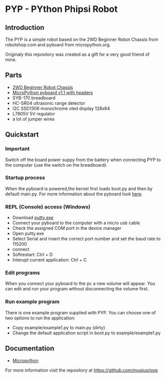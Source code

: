 # PYP - PYthon Phipsi Robot

## Introduction
The PYP is a simple robot based on the 2WD Beginner Robot Chassis from robotshop.com and pyboard from micropython.org. 

Originaly this repository was created as a gift for a very good friend of mine.

## Parts
 - [2WD Beginner Robot Chassis](http://www.robotshop.com/ca/en/2wd-beginner-robot-chassis.html)
 - [MicroPython pyboard v1.1 with headers](https://store.micropython.org/store/#/products/PYBv1_1H)
 - SYB-170 breadboard
 - HC-SR04 ultrasonic range detector
 - I2C SSD1306 monochrome oled display 128x64
 - L7805V 5V regulator
 - a lot of jumper wires

## Quickstart
### Important
Switch off the board power suppy from the battery when connecting PYP to the computer (use the switch on the breadboard).

### Startup process
When the pyboard is powered,the kernel first loads boot.py and then by default main.py. For more information about the pyboard look [here](http://docs.micropython.org/en/latest/pyboard/pyboard/general.html?highlight=boot).

### REPL (Console) access (Windows)
 - Download [putty.exe](http://www.chiark.greenend.org.uk/~sgtatham/putty/download.html)
 - Connect your pyboard to the computer with a micro usb cable
 - Check the assigned COM port in the device manager
 - Open putty.exe
 - Select Serial and insert the correct port number and set the baud rate to 115200
 - connect
 - Softrestart: Ctrl + D
 - Interupt current application: Ctrl + C

### Edit programs
When you connect your pyboard to the pc a new volume will appear. You can edit and run your program without disconnecting the volume first. 

### Run example program
There is one example program supplied with PYP. You can choose one of two options to run the application:
 - Copy example/example1.py to main.py (dirty)
 - Change the default application script in boot.py to example/example1.py

## Documentation
 - [Micropython](http://docs.micropython.org/en/latest/pyboard/)

For more information visit the repository at https://github.com/muqiuq/pyp
